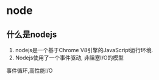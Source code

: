 # node

## 什么是nodejs
1. nodejs是一个基于Chrome V8引擎的JavaScript运行环境.
2. Nodejs使用了一个事件驱动, 非阻塞I/O的模型

事件循环,高性能I/O
